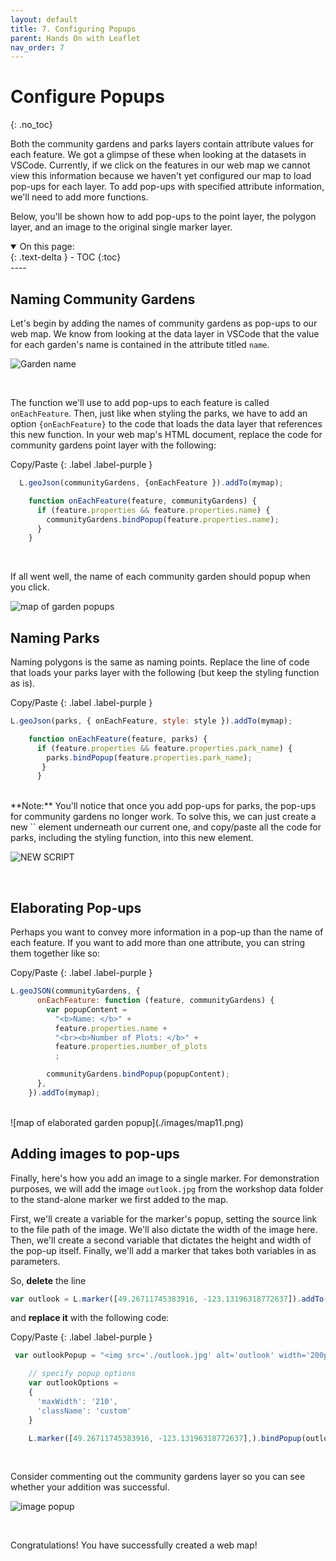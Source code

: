 ```yaml
---
layout: default
title: 7. Configuring Popups
parent: Hands On with Leaflet
nav_order: 7
---
```


# Configure Popups
{: .no_toc}

Both the community gardens and parks layers contain attribute values for each feature. We got a glimpse of these when looking at the datasets in VSCode. Currently, if we click on the features in our web map we cannot view this information because we haven't yet configured our map to load pop-ups for each layer. To add pop-ups with specified attribute information, we'll need to add more functions. 

Below, you'll be shown how to add pop-ups to the point layer, the polygon layer, and an image to the original single marker layer. 

<!-- - look into adding /including photo in popup. maybe do for one place, like jrogers swings. 

- add popups for differen things... show how to have pooputs for points and polygons by creating new script element. 

- - do custom marker text for community gardens.  -->

<details open markdown="block">
  <summary>
    On this page:
  </summary>
  {: .text-delta }
 - TOC
{:toc}
</details>
----


## Naming Community Gardens
Let's begin by adding the names of community gardens as pop-ups to our web map. We know from looking at the data layer in VSCode that the value for each garden's name is contained in the attribute titled `name`.

![Garden name](./images/garden-name.png)

<br>

The function we'll use to add pop-ups to each feature is called `onEachFeature`.  Then, just like when styling the parks, we have to add an option `{onEachFeature}` to the code that loads the data layer that references this new function. In your web map's HTML document, replace the code for community gardens point layer with the following:


Copy/Paste
{: .label .label-purple }

```js
  L.geoJson(communityGardens, {onEachFeature }).addTo(mymap);

    function onEachFeature(feature, communityGardens) {
      if (feature.properties && feature.properties.name) {
        communityGardens.bindPopup(feature.properties.name);
      }
    }
```


<br>

If all went well, the name of each community garden should popup when you click. 
<br>

![map of garden popups](./images/map10.png)

## Naming Parks
Naming polygons is the same as naming points. Replace the line of code that loads your parks layer with the following (but keep the styling function as is). 


Copy/Paste
{: .label .label-purple }
```js
L.geoJson(parks, { onEachFeature, style: style }).addTo(mymap);

    function onEachFeature(feature, parks) { 
      if (feature.properties && feature.properties.park_name) { 
        parks.bindPopup(feature.properties.park_name);
       } 
      }
```

<br>
**Note:** You'll notice that once you add pop-ups for parks, the pop-ups for community gardens no longer work. To solve this, we can just create a new `<script></script>` element underneath our current one, and copy/paste all the code for parks, including the styling function, into this new element. 

![NEW SCRIPT ](./images/new-script.png)

<br>

## Elaborating Pop-ups
Perhaps you want to convey more information in a pop-up than the name of each feature. If you want to add more than one attribute, you can string them together like so:

Copy/Paste
{: .label .label-purple }
```js
L.geoJSON(communityGardens, {
      onEachFeature: function (feature, communityGardens) {
        var popupContent =
          "<b>Name: </b>" +
          feature.properties.name +
          "<br><b>Number of Plots: </b>" +
          feature.properties.number_of_plots
          ;

        communityGardens.bindPopup(popupContent);
      },
    }).addTo(mymap);
```

<br>
![map of elaborated garden popup](./images/map11.png)


## Adding images to pop-ups
Finally, here's how you add an image to a single marker. For demonstration purposes, we will add the image `outlook.jpg` from the workshop data folder to the stand-alone marker we first added to the map. 

First, we'll create a variable for the marker's popup, setting the source link to the file path of the image. We'll also dictate the width of the image here. Then, we'll create a second variable that dictates the height and width of the pop-up itself. Finally, we'll add a marker that takes both variables in as parameters.

So, **delete** the line 
```js
var outlook = L.marker([49.26711745383916, -123.13196318772637]).addTo(mymap).bindPopup("Resting spot with a nice outlook.");
```
and **replace it** with the following code:

Copy/Paste
{: .label .label-purple }
```js
 var outlookPopup = "<img src='./outlook.jpg' alt='outlook' width='200px' <br><br>Resting spot with an outlook";

    // specify popup options 
    var outlookOptions =
    {
      'maxWidth': '210',
      'className': 'custom'
    }

    L.marker([49.26711745383916, -123.13196318772637],).bindPopup(outlookPopup, outlookOptions).addTo(mymap);
```
<br>

Consider commenting out the community gardens layer so you can see whether your addition was successful. 
<br>

![image popup](./images/map12.png)

<br>

Congratulations! You have successfully created a web map!